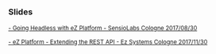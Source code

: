 <div style="text-align: left;">

  <h3>Slides</h3>

  <a target="_blank" href="https://ramzi-arfaoui.github.io/slides/sensiolab_meetup20170830"><small>- Going Headless with eZ Platform - SensioLabs Cologne 2017/08/30</small></a>

  <a target="_blank" href="https://ramzi-arfaoui.github.io/slides/ezsysztems_meetup_20171130"><small>- eZ Platform - Extending the REST API - Ez Systems Cologne 2017/11/30</small></a>

</div>
